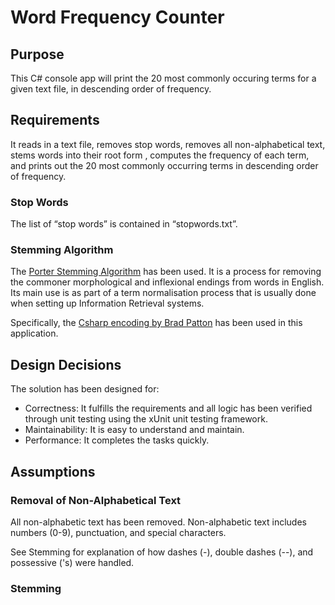 # Word Frequency Counter

## Purpose

This C# console app will print the 20 most commonly occuring terms for a given text file, in descending order of frequency.

## Requirements

It reads in a text file, removes stop words, removes all non-alphabetical text, stems words into their root form , computes the frequency of each term, and prints out the 20 most commonly occurring terms in descending order of frequency. 

### Stop Words

The list of “stop words” is contained in “stopwords.txt”.

### Stemming Algorithm

The [Porter Stemming Algorithm](https://tartarus.org/martin/PorterStemmer/) has been used.  It is a process for removing the commoner morphological and inflexional endings from words in English. Its main use is as part of a term normalisation process that is usually done when setting up Information Retrieval systems.

Specifically, the [Csharp encoding by Brad Patton](https://tartarus.org/martin/PorterStemmer/csharp3.txt) has been used in this application.

## Design Decisions

The solution has been designed for:
- Correctness: It fulfills the requirements and all logic has been verified through unit testing using the xUnit unit testing framework.
- Maintainability: It is easy to understand and maintain.
- Performance: It completes the tasks quickly.

## Assumptions

### Removal of Non-Alphabetical Text

All non-alphabetic text has been removed.  Non-alphabetic text includes numbers (0-9), punctuation, and special characters.  

See Stemming for explanation of how dashes (-), double dashes (--), and possessive ('s) were handled.

### Stemming

